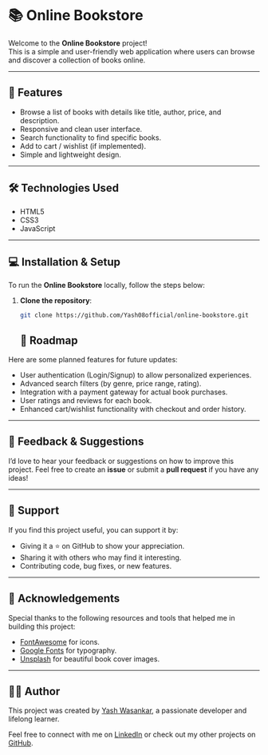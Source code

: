 # 📚 Online Bookstore

Welcome to the **Online Bookstore** project!  
This is a simple and user-friendly web application where users can browse and discover a collection of books online.

---

## 🚀 Features

- Browse a list of books with details like title, author, price, and description.
- Responsive and clean user interface.
- Search functionality to find specific books.
- Add to cart / wishlist (if implemented).
- Simple and lightweight design.

---

## 🛠️ Technologies Used

- HTML5
- CSS3
- JavaScript

---

## 💻 Installation & Setup

To run the **Online Bookstore** locally, follow the steps below:

1. **Clone the repository**:
   ```bash
   git clone https://github.com/Yash08official/online-bookstore.git

   ```

   ## 🚧 Roadmap

Here are some planned features for future updates:

- User authentication (Login/Signup) to allow personalized experiences.
- Advanced search filters (by genre, price range, rating).
- Integration with a payment gateway for actual book purchases.
- User ratings and reviews for each book.
- Enhanced cart/wishlist functionality with checkout and order history.

---

## 🎯 Feedback & Suggestions

I’d love to hear your feedback or suggestions on how to improve this project. Feel free to create an **issue** or submit a **pull request** if you have any ideas!

---

## 💖 Support

If you find this project useful, you can support it by:

- Giving it a ⭐ on GitHub to show your appreciation.
- Sharing it with others who may find it interesting.
- Contributing code, bug fixes, or new features.

---

## 📌 Acknowledgements

Special thanks to the following resources and tools that helped me in building this project:

- [FontAwesome](https://fontawesome.com) for icons.
- [Google Fonts](https://fonts.google.com) for typography.
- [Unsplash](https://unsplash.com) for beautiful book cover images.

---

## 🧑‍💻 Author

This project was created by [Yash Wasankar](https://www.linkedin.com/in/yash-wasankar-842886219/), a passionate developer and lifelong learner.

Feel free to connect with me on [LinkedIn](https://www.linkedin.com/in/yash-wasankar-842886219/) or check out my other projects on [GitHub](https://github.com/Yash08official).



